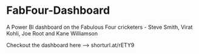 # FabFour-Dashboard
A Power BI dashboard on the Fabulous Four cricketers - Steve Smith, Virat Kohli, Joe Root and Kane Williamson


Checkout the dashboard here --> shorturl.at/rETY9
